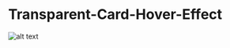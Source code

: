 # Transparent-Card-Hover-Effect
![alt text](https://enrollmind.com/wp-content/uploads/2021/05/card-hovereffect.jpg)
